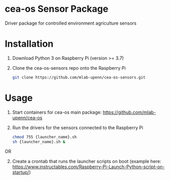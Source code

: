 # cea-os Sensor Package
Driver package for controlled environment agriculture sensors

# Installation
1. Download Python 3 on Raspberry Pi (version >= 3.7)
2. Clone the cea-os-sensors repo onto the Raspberry Pi

    ```sh
    git clone https://github.com/mlab-upenn/cea-os-sensors.git
    ```
# Usage
1. Start containers for cea-os main package: https://github.com/mlab-upenn/cea-os
2. Run the drivers for the sensors connected to the Raspberry Pi

    ```sh
    chmod 755 {launcher_name}.sh
    sh {launcher_name}.sh &
    ```
OR

2. Create a crontab that runs the launcher scripts on boot 
(example here: https://www.instructables.com/Raspberry-Pi-Launch-Python-script-on-startup/)
